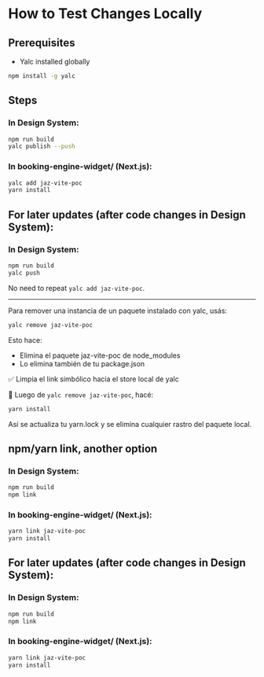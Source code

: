 # How to Test Changes Locally

## Prerequisites

- Yalc installed globally

```bash
npm install -g yalc
```

## Steps

### In Design System:

```bash
npm run build
yalc publish --push
```

### In booking-engine-widget/ (Next.js):

```bash
yalc add jaz-vite-poc
yarn install
```

## For later updates (after code changes in Design System):

### In Design System:

```bash
npm run build
yalc push
```

No need to repeat `yalc add jaz-vite-poc`.

---------

Para remover una instancia de un paquete instalado con yalc, usás:

```bash
yalc remove jaz-vite-poc
```

Esto hace:

- Elimina el paquete jaz-vite-poc de node_modules
- Lo elimina también de tu package.json

✅ Limpia el link simbólico hacia el store local de yalc

🧼 Luego de `yalc remove jaz-vite-poc`, hacé:

```bash
yarn install
```

Así se actualiza tu yarn.lock y se elimina cualquier rastro del paquete local.


## npm/yarn link, another option

### In Design System:

```bash
npm run build
npm link
```

### In booking-engine-widget/ (Next.js):

```bash
yarn link jaz-vite-poc
yarn install
```

## For later updates (after code changes in Design System):

### In Design System:

```bash
npm run build
npm link
```

### In booking-engine-widget/ (Next.js):

```bash
yarn link jaz-vite-poc
yarn install
```